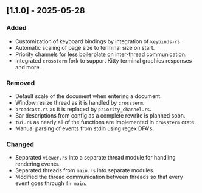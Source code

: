 ## [1.1.0] - 2025-05-28

### Added

- Customization of keyboard bindings by integration of `keybinds-rs`.
- Automatic scaling of page size to terminal size on start.
- Priority channels for less boilerplate on inter-thread communication.
- Integrated `crossterm` fork to support Kitty terminal graphics responses and more.

### Removed

- Default scale of the document when entering a document.
- Window resize thread as it is handled by `crossterm`.
- `broadcast.rs` as it is replaced by `priority_channel.rs`.
- Bar descriptions from config as a complete rewrite is planned soon.
- `tui.rs` as nearly all of the functions are implemented in `crossterm` crate.
- Manual parsing of events from stdin using regex DFA's.

### Changed

- Separated `viewer.rs` into a separate thread module for handling rendering events.
- Separated threads from `main.rs` into separate modules. 
- Modified the thread communication between threads so that every event goes through `fn main`.